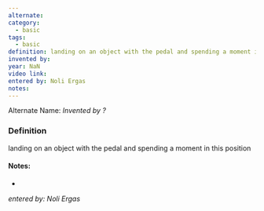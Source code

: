 ```yaml
---
alternate: 
category:
  - basic
tags:
  - basic
definition: landing on an object with the pedal and spending a moment in this position
invented by: 
year: NaN
video link: 
entered by: Noli Ergas
notes: 
---
```

Alternate Name: 
*Invented by ?*

### Definition
landing on an object with the pedal and spending a moment in this position


#### Notes:
- 
*entered by: Noli Ergas*
